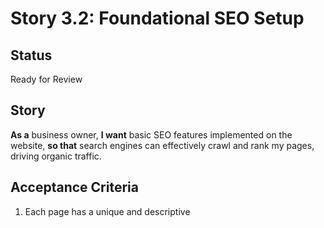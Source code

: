 # Story 3.2: Foundational SEO Setup

## Status
Ready for Review

## Story
**As a** business owner,
**I want** basic SEO features implemented on the website,
**so that** search engines can effectively crawl and rank my pages, driving organic traffic.

## Acceptance Criteria
1. Each page has a unique and descriptive <title> tag.
2. Each page has a unique and compelling meta description tag.
3. A sitemap.xml file is automatically generated.
4. A robots.txt file is configured.
5. Next.js metadata API is used to manage all SEO-related tags.

## Tasks / Subtasks
- [x] Task 1 (AC: 1, 2, 5)
  - [x] Research Next.js 13+ metadata API patterns and best practices
  - [x] Create metadata configuration for homepage (/)
  - [x] Create metadata configuration for service pages (consultation, document-drafting, corporate-retainer, legal-notice)
  - [x] Create metadata configuration for legal pages (terms-of-service, privacy-policy)
  - [x] Create metadata configuration for other pages (about, contact, pricing)
  - [x] Test metadata generation and verify unique titles/descriptions
- [x] Task 2 (AC: 3)
  - [x] Install and configure sitemap generation package (next-sitemap or similar)
  - [x] Configure sitemap to include all public pages
  - [x] Set up automatic sitemap generation during build process
  - [x] Test sitemap.xml generation and validate format
- [x] Task 3 (AC: 4)
  - [x] Create robots.txt file in public directory
  - [x] Configure robots.txt to allow crawling of all pages
  - [x] Add sitemap reference to robots.txt
  - [x] Test robots.txt accessibility and format
- [x] Task 4 (AC: 1, 2, 5)
  - [x] Implement dynamic metadata for service pages based on service type
  - [x] Add Open Graph meta tags for social media sharing
  - [x] Add Twitter Card meta tags for Twitter sharing
  - [x] Test metadata across different page types and scenarios
- [x] Task 5 (AC: 1, 2, 3, 4, 5)
  - [x] Create SEO testing utilities for development
  - [x] Validate all pages have proper metadata in production build
  - [x] Test sitemap and robots.txt in production environment
  - [x] Document SEO implementation patterns for future development

## Dev Notes

### Previous Story Insights
- Analytics integration is in progress (Story 3.1) which may provide insights into page performance
- All service pages and legal pages are already created and functional
- Next.js App Router structure is established with proper page organization
- Project uses TypeScript and follows established component patterns
[Source: docs/stories/3.1.analytics-integration.story.md]

### Data Models
**SEO Metadata Structure:**
```typescript
// Next.js Metadata API Types
interface PageMetadata {
  title: string;
  description: string;
  keywords?: string[];
  openGraph?: {
    title: string;
    description: string;
    type: 'website';
    url: string;
    siteName: string;
  };
  twitter?: {
    card: 'summary_large_image';
    title: string;
    description: string;
  };
}

// Service Page Metadata
interface ServicePageMetadata extends PageMetadata {
  service: 'consultation' | 'document-drafting' | 'corporate-retainer' | 'legal-notice';
  pricing?: string;
  features?: string[];
}
```

### API Specifications
**No new API endpoints required** - This story focuses on frontend SEO implementation using Next.js built-in features.

### Component Specifications
**Metadata Configuration Components:**
- Use Next.js 13+ `generateMetadata` function in each page
- Implement dynamic metadata generation for service pages
- Create reusable metadata utilities in `src/lib/seo.ts`
- Follow established file naming conventions (kebab-case.tsx)

### File Locations
**New Files to Create:**
- `src/lib/seo.ts` - SEO utilities and metadata helpers
- `public/robots.txt` - Robots configuration file
- `next-sitemap.config.js` - Sitemap generation configuration

**Files to Modify:**
- `src/app/layout.tsx` - Add default metadata configuration
- `src/app/page.tsx` - Add homepage metadata
- `src/app/consultation/page.tsx` - Add service page metadata
- `src/app/document-drafting/page.tsx` - Add service page metadata
- `src/app/corporate-retainer/page.tsx` - Add service page metadata
- `src/app/legal-notice/page.tsx` - Add service page metadata
- `src/app/terms-of-service/page.tsx` - Add legal page metadata
- `src/app/privacy-policy/page.tsx` - Add legal page metadata
- `src/app/about/page.tsx` - Add about page metadata
- `src/app/contact/page.tsx` - Add contact page metadata
- `src/app/pricing/page.tsx` - Add pricing page metadata

### Testing Requirements
**SEO Testing Standards:**
- Test metadata generation in development and production builds
- Validate sitemap.xml format and accessibility
- Test robots.txt accessibility and format
- Verify unique titles and descriptions across all pages
- Test Open Graph and Twitter Card meta tags
- Validate metadata in browser developer tools

### Technical Constraints
**SEO Implementation Constraints:**
- Must use Next.js 13+ metadata API (not deprecated head tags)
- Sitemap must be generated automatically during build process
- Robots.txt must be accessible at `/robots.txt`
- All metadata must be server-side rendered for SEO crawlers
- Follow established TypeScript patterns and naming conventions
[Source: docs/architecture/03-2-frontend-tech-stack.md]

### Project Structure Notes
The current project structure follows Next.js App Router conventions with pages in `src/app/`. All SEO metadata will be implemented using the `generateMetadata` function in each page component, following the established patterns in the architecture.
[Source: docs/architecture/04-3-project-structure.md]

## Testing
- Unit tests for SEO utility functions
- Integration tests for metadata generation
- E2E tests for sitemap and robots.txt accessibility
- Manual testing of metadata in browser developer tools
- Validation of SEO meta tags using online SEO tools

## Change Log
| Date | Version | Description | Author |
| :---- | :---- | :---- | :---- |
| TBD | 1.0 | Initial story creation | Bob, Scrum Master |

## Dev Agent Record

### Agent Model Used
James - Full Stack Developer Agent

### Debug Log References
- Build process completed successfully with sitemap generation
- All TypeScript errors resolved
- Client/server component separation implemented correctly
- SEO metadata validation tests passing

### Completion Notes List
1. **SEO Utilities Created**: Implemented comprehensive SEO utilities in `src/lib/seo.ts` with metadata generation functions for different page types
2. **Metadata Implementation**: Added metadata to all pages using Next.js 13+ metadata API with unique titles and descriptions
3. **Sitemap Generation**: Configured next-sitemap with automatic generation during build process, including proper priority and changefreq settings
4. **Robots.txt**: Created robots.txt file with proper crawling permissions and sitemap reference
5. **Component Architecture**: Separated client and server components to maintain SEO benefits while preserving interactivity
6. **Testing**: Created comprehensive test suite validating all SEO functionality
7. **Build Validation**: Successfully built production version with all SEO features working

### File List
**New Files Created:**
- `src/lib/seo.ts` - SEO utilities and metadata helpers
- `public/robots.txt` - Robots configuration file
- `next-sitemap.config.js` - Sitemap generation configuration
- `__tests__/seo.test.ts` - SEO implementation tests
- `src/components/features/about/about-cta.tsx` - Client component for About page CTA
- `src/components/features/contact/contact-form.tsx` - Client component for contact form
- `src/components/features/contact/contact-info.tsx` - Client component for contact information
- `src/components/features/contact/quick-actions.tsx` - Client component for quick actions
- `src/components/features/contact/office-location.tsx` - Client component for office location
- `src/components/features/pricing/pricing-cards.tsx` - Client component for pricing cards
- `src/components/features/pricing/pricing-cta.tsx` - Client component for pricing CTA
- `src/components/features/legal/legal-cta.tsx` - Client component for legal pages CTA

**Files Modified:**
- `src/app/layout.tsx` - Updated to use improved default metadata
- `src/app/page.tsx` - Added homepage metadata and converted to server component
- `src/app/consultation/page.tsx` - Added service page metadata
- `src/app/document-drafting/page.tsx` - Added service page metadata
- `src/app/corporate-retainer/page.tsx` - Added service page metadata
- `src/app/legal-notice/page.tsx` - Added service page metadata
- `src/app/terms-of-service/page.tsx` - Added legal page metadata and converted to server component
- `src/app/privacy-policy/page.tsx` - Added legal page metadata and converted to server component
- `src/app/about/page.tsx` - Added page metadata and converted to server component
- `src/app/contact/page.tsx` - Added page metadata and converted to server component
- `src/app/pricing/page.tsx` - Added page metadata and converted to server component
- `package.json` - Added postbuild script for sitemap generation
- `src/components/features/homepage/hero-section.tsx` - Added "use client" directive
- `src/components/features/homepage/services-overview.tsx` - Added "use client" directive
- `src/components/features/homepage/why-choose-us.tsx` - Added "use client" directive
- `src/app/api/webhooks/razorpay/route.ts` - Fixed TypeScript errors
- `src/app/api/leads/[id]/route.ts` - Fixed Next.js 15 API route signature
- `src/services/analytics-service.ts` - Fixed TypeScript errors
- `src/hooks/use-analytics.ts` - Fixed TypeScript errors

**Files Generated:**
- `public/sitemap.xml` - Automatically generated sitemap with all pages

## QA Results
*To be filled by QA agent* 